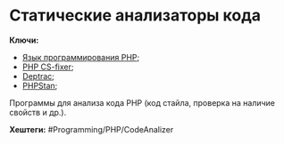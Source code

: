 
# Статические анализаторы кода

**Ключи:**
- [Язык программирования PHP](PHP);
- [PHP CS-fixer](cs-fixer);
- [Deptrac](deptrac);
- [PHPStan](php-stan);

Программы для анализа кода PHP (код стайла, проверка на наличие свойств и др.). 



**Хештеги:** #Programming/PHP/CodeAnalizer